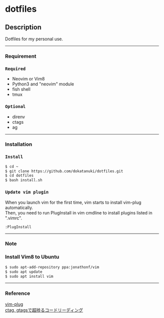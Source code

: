 # dotfiles


## Description
Dotfiles for my personal use.  

---

### Requirement
### `Required`
- Neovim or Vim8
- Python3 and "neovim" module
- fish shell
- tmux
### `Optional`
- direnv
- ctags
- ag

---

### Installation
### `Install`
```sh
$ cd ~
$ git clone https://github.com/dokatanuki/dotfiles.git
$ cd dotfiles
$ bash install.sh
```

### `Update vim plugin`
When you launch vim for the first time, vim starts to install vim-plug automatically.  
Then, you need to run PlugInstall in vim cmdline to install plugins listed in ".vimrc".
```
:PlugInstall
```

---

### Note
### Install Vim8 to Ubuntu
```sh
$ sudo apt-add-repository ppa:jonathonf/vim
$ sudo apt update
$ sudo apt install vim
```

---

### Reference
[vim-plug](https://github.com/junegunn/vim-plug "vim-plug")  
[ctag, gtagsで超捗るコードリーディング](https://qiita.com/coil_msp123/items/cb36e6698aa6734a901e "ctag, gtagsで超捗るコードリーディング")  
